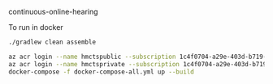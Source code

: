 continuous-online-hearing


To run in docker
```bash
./gradlew clean assemble

az acr login --name hmctspublic --subscription 1c4f0704-a29e-403d-b719-b90c34ef14c9
az acr login --name hmctsprivate --subscription 1c4f0704-a29e-403d-b719-b90c34ef14c9
docker-compose -f docker-compose-all.yml up --build
```